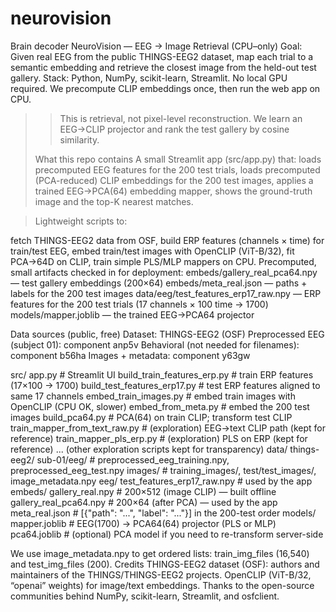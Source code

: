 # neurovision
Brain decoder
NeuroVision — EEG → Image Retrieval (CPU–only)
Goal: Given real EEG from the public THINGS-EEG2 dataset, map each trial to a semantic embedding and retrieve the closest image from the held-out test gallery.
Stack: Python, NumPy, scikit-learn, Streamlit. No local GPU required. We precompute CLIP embeddings once, then run the web app on CPU.
  >> This is retrieval, not pixel-level reconstruction. We learn an EEG→CLIP projector and rank the test gallery by cosine similarity.
>  
> What this repo contains
A small Streamlit app (src/app.py) that:
loads precomputed EEG features for the 200 test trials,
loads precomputed (PCA-reduced) CLIP embeddings for the 200 test images,
applies a trained EEG→PCA(64) embedding mapper,
shows the ground-truth image and the top-K nearest matches.

> Lightweight scripts to:

fetch THINGS-EEG2 data from OSF,
build ERP features (channels × time) for train/test EEG,
embed train/test images with OpenCLIP (ViT-B/32),
fit PCA→64D on CLIP,
train simple PLS/MLP mappers on CPU.
Precomputed, small artifacts checked in for deployment:
embeds/gallery_real_pca64.npy — test gallery embeddings (200×64)
embeds/meta_real.json — paths + labels for the 200 test images
data/eeg/test_features_erp17_raw.npy — ERP features for the 200 test trials (17 channels × 100 time → 1700)
models/mapper.joblib — the trained EEG→PCA64 projector

Data sources (public, free)
Dataset: THINGS-EEG2 (OSF)
Preprocessed EEG (subject 01): component anp5v
Behavioral (not needed for filenames): component b56ha
Images + metadata: component y63gw

src/
  app.py                        # Streamlit UI
  build_train_features_erp.py   # train ERP features (17×100 → 1700)
  build_test_features_erp17.py  # test ERP features aligned to same 17 channels
  embed_train_images.py         # embed train images with OpenCLIP (CPU OK, slower)
  embed_from_meta.py            # embed the 200 test images
  build_pca64.py                # PCA(64) on train CLIP; transform test CLIP
  train_mapper_from_text_raw.py # (exploration) EEG->text CLIP path (kept for reference)
  train_mapper_pls_erp.py       # (exploration) PLS on ERP (kept for reference)
  ... (other exploration scripts kept for transparency)
data/
  things-eeg2/
    sub-01/eeg/                 # preprocessed_eeg_training.npy, preprocessed_eeg_test.npy
    images/                     # training_images/, test/test_images/, image_metadata.npy
  eeg/
    test_features_erp17_raw.npy # used by the app
embeds/
  gallery_real.npy              # 200×512 (image CLIP)  — built offline
  gallery_real_pca64.npy        # 200×64   (after PCA)  — used by the app
  meta_real.json                # [{"path": "...", "label": "..."}] in the 200-test order
models/
  mapper.joblib                 # EEG(1700) → PCA64(64) projector (PLS or MLP)
  pca64.joblib                  # (optional) PCA model if you need to re-transform server-side

We use image_metadata.npy to get ordered lists: train_img_files (16,540) and test_img_files (200).
Credits
THINGS-EEG2 dataset (OSF): authors and maintainers of the THINGS/THINGS-EEG2 projects.
OpenCLIP (ViT-B/32, “openai” weights) for image/text embeddings.
Thanks to the open-source communities behind NumPy, scikit-learn, Streamlit, and osfclient.
